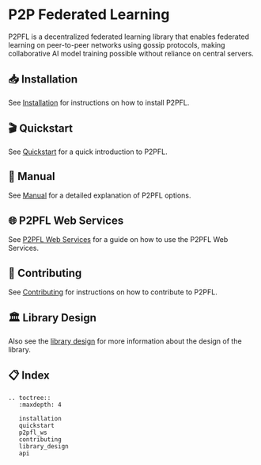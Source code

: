 # P2P Federated Learning

P2PFL is a decentralized federated learning library that enables federated learning on peer-to-peer networks using gossip protocols, making collaborative AI model training possible without reliance on central servers.

## 📥 Installation

See [Installation](installation.md) for instructions on how to install P2PFL.

## 🎬 Quickstart

See [Quickstart](quickstart.md) for a quick introduction to P2PFL.

## 📖 Manual

See [Manual](manual.md) for a detailed explanation of P2PFL options.

## 🌐 P2PFL Web Services

See [P2PFL Web Services](p2pfl_ws.md) for a guide on how to use the P2PFL Web Services.

## 👫 Contributing

See [Contributing](contributing.md) for instructions on how to contribute to P2PFL.

## 🏛️ Library Design

Also see the [library design](library_design.md) for more information about the design of the library.

## 📋 Index

```{eval-rst}
.. toctree::
   :maxdepth: 4

   installation
   quickstart
   p2pfl_ws
   contributing
   library_design
   api

```
